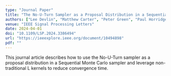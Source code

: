 ```yaml
---
type: "Journal Paper"
title: "The No-U-Turn Sampler as a Proposal Distribution in a Sequential Monte Carlo Sampler without Accept/Reject"
authors: ["Lee Devlin", "Matthew Carter", "Peter Green", "Paul Horridge", "Simon Maskell"]
venue: "IEEE Signal Processing Letters"
date: 2024-04-01
doi: "10.1109/LSP.2024.3386494"
url: "https://ieeexplore.ieee.org/document/10494898"
pdf: ""
---
```


This journal article describes how to use the No-U-Turn sampler as a proposal distribution in a Sequential Monte Carlo sampler and leverage non-traditional L kernels to reduce convergence time.